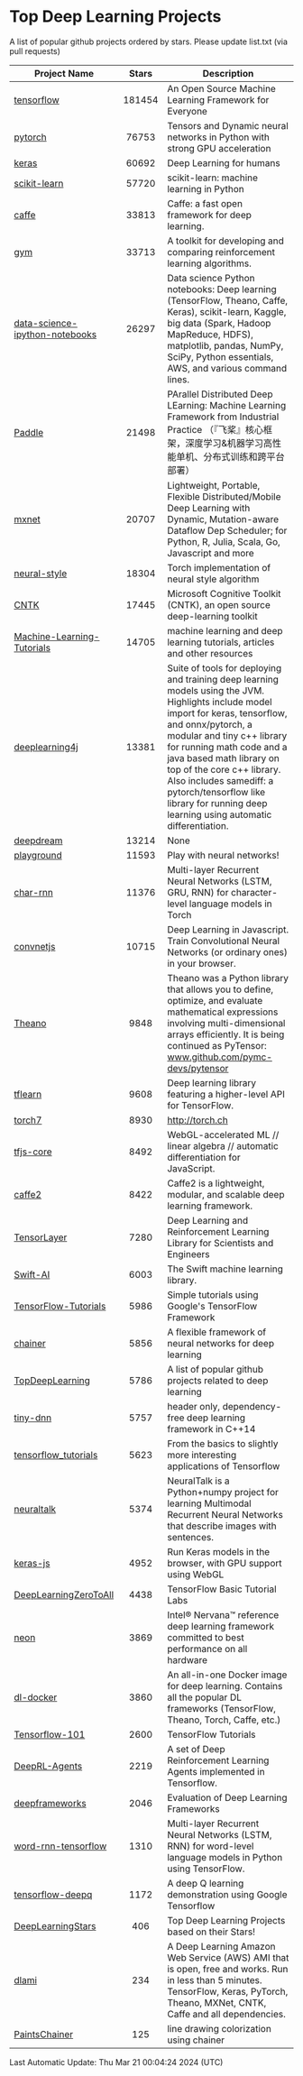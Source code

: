 # Top Deep Learning Projects
A list of popular github projects ordered by stars.
Please update list.txt (via pull requests)

|Project Name| Stars | Description |
| ---------- |:-----:| ----------- |
| [tensorflow](https://github.com/tensorflow/tensorflow) | 181454 | An Open Source Machine Learning Framework for Everyone |
| [pytorch](https://github.com/pytorch/pytorch) | 76753 | Tensors and Dynamic neural networks in Python with strong GPU acceleration |
| [keras](https://github.com/keras-team/keras) | 60692 | Deep Learning for humans |
| [scikit-learn](https://github.com/scikit-learn/scikit-learn) | 57720 | scikit-learn: machine learning in Python |
| [caffe](https://github.com/BVLC/caffe) | 33813 | Caffe: a fast open framework for deep learning. |
| [gym](https://github.com/openai/gym) | 33713 | A toolkit for developing and comparing reinforcement learning algorithms. |
| [data-science-ipython-notebooks](https://github.com/donnemartin/data-science-ipython-notebooks) | 26297 | Data science Python notebooks: Deep learning (TensorFlow, Theano, Caffe, Keras), scikit-learn, Kaggle, big data (Spark, Hadoop MapReduce, HDFS), matplotlib, pandas, NumPy, SciPy, Python essentials, AWS, and various command lines. |
| [Paddle](https://github.com/PaddlePaddle/Paddle) | 21498 | PArallel Distributed Deep LEarning: Machine Learning Framework from Industrial Practice （『飞桨』核心框架，深度学习&机器学习高性能单机、分布式训练和跨平台部署） |
| [mxnet](https://github.com/apache/mxnet) | 20707 | Lightweight, Portable, Flexible Distributed/Mobile Deep Learning with Dynamic, Mutation-aware Dataflow Dep Scheduler; for Python, R, Julia, Scala, Go, Javascript and more |
| [neural-style](https://github.com/jcjohnson/neural-style) | 18304 | Torch implementation of neural style algorithm |
| [CNTK](https://github.com/microsoft/CNTK) | 17445 | Microsoft Cognitive Toolkit (CNTK), an open source deep-learning toolkit |
| [Machine-Learning-Tutorials](https://github.com/ujjwalkarn/Machine-Learning-Tutorials) | 14705 | machine learning and deep learning tutorials, articles and other resources  |
| [deeplearning4j](https://github.com/deeplearning4j/deeplearning4j) | 13381 | Suite of tools for deploying and training deep learning models using the JVM. Highlights include model import for keras, tensorflow, and onnx/pytorch, a modular and tiny c++ library for running math code and a java based math library on top of the core c++ library. Also includes samediff: a pytorch/tensorflow like library for running deep learning using automatic differentiation. |
| [deepdream](https://github.com/google/deepdream) | 13214 | None |
| [playground](https://github.com/tensorflow/playground) | 11593 | Play with neural networks! |
| [char-rnn](https://github.com/karpathy/char-rnn) | 11376 | Multi-layer Recurrent Neural Networks (LSTM, GRU, RNN) for character-level language models in Torch |
| [convnetjs](https://github.com/karpathy/convnetjs) | 10715 | Deep Learning in Javascript. Train Convolutional Neural Networks (or ordinary ones) in your browser. |
| [Theano](https://github.com/Theano/Theano) | 9848 | Theano was a Python library that allows you to define, optimize, and evaluate mathematical expressions involving multi-dimensional arrays efficiently. It is being continued as PyTensor: www.github.com/pymc-devs/pytensor |
| [tflearn](https://github.com/tflearn/tflearn) | 9608 | Deep learning library featuring a higher-level API for TensorFlow. |
| [torch7](https://github.com/torch/torch7) | 8930 | http://torch.ch |
| [tfjs-core](https://github.com/tensorflow/tfjs-core) | 8492 | WebGL-accelerated ML // linear algebra // automatic differentiation for JavaScript. |
| [caffe2](https://github.com/facebookarchive/caffe2) | 8422 | Caffe2 is a lightweight, modular, and scalable deep learning framework. |
| [TensorLayer](https://github.com/tensorlayer/TensorLayer) | 7280 | Deep Learning and Reinforcement Learning Library for Scientists and Engineers  |
| [Swift-AI](https://github.com/Swift-AI/Swift-AI) | 6003 | The Swift machine learning library. |
| [TensorFlow-Tutorials](https://github.com/nlintz/TensorFlow-Tutorials) | 5986 | Simple tutorials using Google's TensorFlow Framework |
| [chainer](https://github.com/chainer/chainer) | 5856 | A flexible framework of neural networks for deep learning |
| [TopDeepLearning](https://github.com/aymericdamien/TopDeepLearning) | 5786 | A list of popular github projects related to deep learning |
| [tiny-dnn](https://github.com/tiny-dnn/tiny-dnn) | 5757 | header only, dependency-free deep learning framework in C++14 |
| [tensorflow_tutorials](https://github.com/pkmital/tensorflow_tutorials) | 5623 | From the basics to slightly more interesting applications of Tensorflow |
| [neuraltalk](https://github.com/karpathy/neuraltalk) | 5374 | NeuralTalk is a Python+numpy project for learning Multimodal Recurrent Neural Networks that describe images with sentences. |
| [keras-js](https://github.com/transcranial/keras-js) | 4952 | Run Keras models in the browser, with GPU support using WebGL |
| [DeepLearningZeroToAll](https://github.com/hunkim/DeepLearningZeroToAll) | 4438 | TensorFlow Basic Tutorial Labs |
| [neon](https://github.com/NervanaSystems/neon) | 3869 | Intel® Nervana™ reference deep learning framework committed to best performance on all hardware |
| [dl-docker](https://github.com/floydhub/dl-docker) | 3860 | An all-in-one Docker image for deep learning. Contains all the popular DL frameworks (TensorFlow, Theano, Torch, Caffe, etc.) |
| [Tensorflow-101](https://github.com/sjchoi86/Tensorflow-101) | 2600 | TensorFlow Tutorials |
| [DeepRL-Agents](https://github.com/awjuliani/DeepRL-Agents) | 2219 | A set of Deep Reinforcement Learning Agents implemented in Tensorflow. |
| [deepframeworks](https://github.com/zer0n/deepframeworks) | 2046 | Evaluation of Deep Learning Frameworks |
| [word-rnn-tensorflow](https://github.com/hunkim/word-rnn-tensorflow) | 1310 | Multi-layer Recurrent Neural Networks (LSTM, RNN) for word-level language models in Python using TensorFlow. |
| [tensorflow-deepq](https://github.com/siemanko/tensorflow-deepq) | 1172 | A deep Q learning demonstration using Google Tensorflow |
| [DeepLearningStars](https://github.com/hunkim/DeepLearningStars) | 406 | Top Deep Learning Projects based on their Stars! |
| [dlami](https://github.com/ritchieng/dlami) | 234 | A Deep Learning Amazon Web Service (AWS) AMI that is open, free and works. Run in less than 5 minutes. TensorFlow, Keras, PyTorch, Theano, MXNet, CNTK, Caffe and all dependencies. |
| [PaintsChainer](https://github.com/taizan/PaintsChainer) | 125 | line drawing colorization using chainer |

Last Automatic Update: Thu Mar 21 00:04:24 2024 (UTC)
